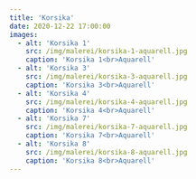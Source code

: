 ```yaml
---
title: 'Korsika'
date: 2020-12-22 17:00:00
images:
  - alt: 'Korsika 1'
    src: /img/malerei/korsika-1-aquarell.jpg
    caption: 'Korsika 1<br>Aquarell'
  - alt: 'Korsika 3'
    src: /img/malerei/korsika-3-aquarell.jpg
    caption: 'Korsika 3<br>Aquarell'
  - alt: 'Korsika 4'
    src: /img/malerei/korsika-4-aquarell.jpg
    caption: 'Korsika 4<br>Aquarell'
  - alt: 'Korsika 7'
    src: /img/malerei/korsika-7-aquarell.jpg
    caption: 'Korsika 7<br>Aquarell'
  - alt: 'Korsika 8'
    src: /img/malerei/korsika-8-aquarell.jpg
    caption: 'Korsika 8<br>Aquarell'
---
```

